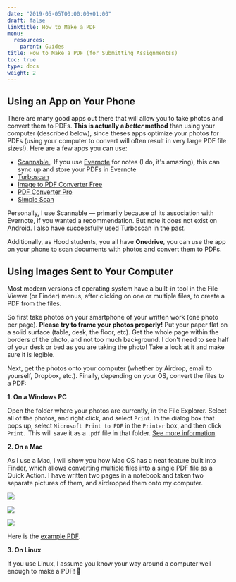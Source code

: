 ```yaml
---
date: "2019-05-05T00:00:00+01:00"
draft: false
linktitle: How to Make a PDF
menu:
  resources:
    parent: Guides
title: How to Make a PDF (for Submitting Assignmentss)
toc: true
type: docs
weight: 2
---
```


## Using an App on Your Phone

There are many good apps out there that will allow you to take photos and convert them to PDFs. **This is actually a *better* method** than using your computer (described below), since theses apps optimize your photos for PDFs (using your computer to convert will often result in very large PDF file sizes!). Here are a few apps you can use:

- [Scannable <i class="fab fa-apple"></i>](https://evernote.com/products/scannable). If you use [Evernote](https://evernote.com/) for notes (I do, it's amazing), this can sync up and store your PDFs in Evernote
- [Turboscan <i class="fab fa-apple"></i><i class="fab fa-android"></i>](https://turboscanapp.com/index.html)
- [Image to PDF Converter Free <i class="fab fa-android"></i>](https://play.google.com/store/apps/details?id=com.innover.imagetopdf&hl=en_US)
- [PDF Converter Pro <i class="fab fa-android"></i>](https://play.google.com/store/apps/details?id=com.twansoftware.pdfconverterpro&hl=en_US)
- [Simple Scan <i class="fab fa-apple"></i>](https://apps.apple.com/us/app/simple-scanner-doc-scan-app-for-scanning-document-as/id1035256307)

Personally, I use Scannable — primarily because of its association with Evernote, if you wanted a recommendation. But note it does not exist on Android. I also have successfully used Turboscan in the past.

Additionally, as Hood students, you all have **Onedrive**, you can use the app on your phone to scan documents with photos and convert them to PDFs. 

## Using Images Sent to Your Computer

Most modern versions of operating system have a built-in tool in the File Viewer (or Finder) menus, after clicking on one or multiple files, to create a PDF from the files.

So first take photos on your smartphone of your written work (one photo per page). **Please try to frame your photos properly!** Put your paper flat on a solid surface (table, desk, the floor, etc). Get the whole page within the borders of the photo, and not too much background. I don't need to see half of your desk or bed as you are taking the photo! Take a look at it and make sure it is legible.

Next, get the photos onto your computer (whether by Airdrop, email to yourself, Dropbox, etc.). Finally, depending on your OS, convert the files to a PDF:

**1. On a Windows PC**

Open the folder where your photos are currently, in the File Explorer. Select all of the photos, and right click, and select `Print`. In the dialog box that pops up, select `Microsoft Print to PDF` in the `Printer` box, and then click `Print.` This will save it as a `.pdf` file in that folder. [See more information](https://www.howtogeek.com/361612/how-to-create-a-pdf-file-in-windows/).

**2. On a Mac**

As I use a Mac, I will show you how Mac OS has a neat feature built into Finder, which allows converting multiple files into a single PDF file as a Quick Action. I have written two pages in a notebook and taken two separate pictures of them, and airdropped them onto my computer.

![](/images/photos_to_pdf1.png)

![](/images/photos_to_pdf2.png)

![](/images/photos_to_pdf3.png)

Here is the [<i class="fas fa-file-pdf"></i> example PDF](../files/photos_to_pdf.pdf).

**3. On Linux**

If you use Linux, I assume you know your way around a computer well enough to make a PDF! 🤖
